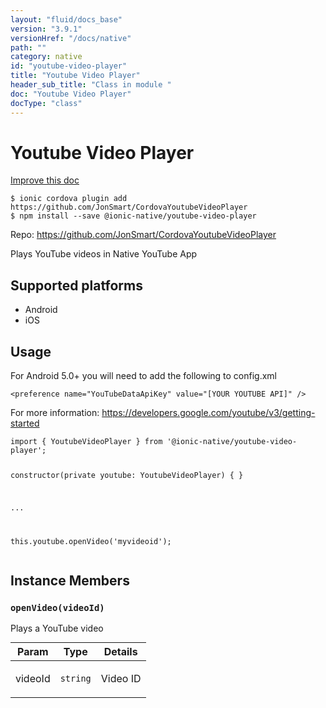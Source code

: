 ```yaml
---
layout: "fluid/docs_base"
version: "3.9.1"
versionHref: "/docs/native"
path: ""
category: native
id: "youtube-video-player"
title: "Youtube Video Player"
header_sub_title: "Class in module "
doc: "Youtube Video Player"
docType: "class"
---
```


<h1 class="api-title">Youtube Video Player</h1>

<a class="improve-v2-docs" href="http://github.com/driftyco/ionic-native/edit/master/src/@ionic-native/plugins/youtube-video-player/index.ts#L1">
  Improve this doc
</a>






<pre><code class="nohighlight">$ ionic cordova plugin add https://github.com/JonSmart/CordovaYoutubeVideoPlayer
$ npm install --save @ionic-native/youtube-video-player
</code></pre>
<p>Repo:
  <a href="https://github.com/JonSmart/CordovaYoutubeVideoPlayer">
    https://github.com/JonSmart/CordovaYoutubeVideoPlayer
  </a>
</p>


<p>Plays YouTube videos in Native YouTube App</p>




<h2>Supported platforms</h2>
<ul>
  <li>Android</li><li>iOS</li>
</ul>






<h2>Usage</h2>
<p>For Android 5.0+ you will need to add the following to config.xml</p>
<pre><code class="lang-xml">&lt;preference name=&quot;YouTubeDataApiKey&quot; value=&quot;[YOUR YOUTUBE API]&quot; /&gt;
</code></pre>
<p>For more information: <a href="https://developers.google.com/youtube/v3/getting-started">https://developers.google.com/youtube/v3/getting-started</a></p>
<pre><code class="lang-typescript">import { YoutubeVideoPlayer } from &#39;@ionic-native/youtube-video-player&#39;;

constructor(private youtube: YoutubeVideoPlayer) { }

...


this.youtube.openVideo(&#39;myvideoid&#39;);
</code></pre>








<h2>Instance Members</h2>
<h3><a class="anchor" name="openVideo" href="#openVideo"></a><code>openVideo(videoId)</code></h3>




Plays a YouTube video
<table class="table param-table" style="margin:0;">
  <thead>
  <tr>
    <th>Param</th>
    <th>Type</th>
    <th>Details</th>
  </tr>
  </thead>
  <tbody>
  <tr>
    <td>
      videoId</td>
    <td>
      <code>string</code>
    </td>
    <td>
      <p>Video ID</p>
</td>
  </tr>
  </tbody>
</table>







